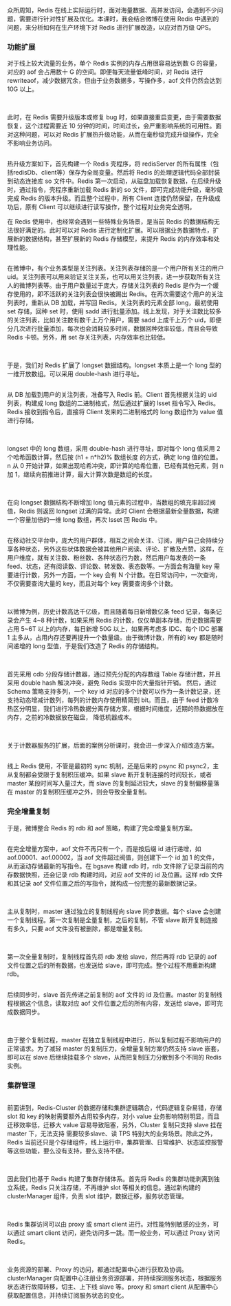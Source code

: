 众所周知，Redis 在线上实际运行时，面对海量数据、高并发访问，会遇到不少问题，需要进行针对性扩展及优化。本课时，我会结合微博在使用 Redis 中遇到的问题，来分析如何在生产环境下对 Redis 进行扩展改造，以应对百万级 QPS。

### 功能扩展

对于线上较大流量的业务，单个 Redis 实例的内存占用很容易达到数 G 的容量，对应的 aof 会占用数十 G 的空间。即便每天流量低峰时间，对 Redis 进行 rewriteaof，减少数据冗余，但由于业务数据多，写操作多，aof 文件仍然会达到 10G 以上。

<br />

此时，在 Redis 需要升级版本或修复 bug 时，如果直接重启变更，由于需要数据恢复，这个过程需要近 10 分钟的时间，时间过长，会严重影响系统的可用性。面对这种问题，可以对 Redis 扩展热升级功能，从而在毫秒级完成升级操作，完全不影响业务访问。

<Image alt="" src="https://s0.lgstatic.com/i/image3/M01/54/36/Cgq2xl3nTi6ATt3OAAB8xLAMsH8657.png"/>

热升级方案如下，首先构建一个 Redis 壳程序，将 redisServer 的所有属性（包括redisDb、client等）保存为全局变量。然后将 Redis 的处理逻辑代码全部封装到动态连接库 so 文件中。Redis 第一次启动，从磁盘加载恢复数据，在后续升级时，通过指令，壳程序重新加载 Redis 新的 so 文件，即可完成功能升级，毫秒级完成 Redis 的版本升级。而且整个过程中，所有 Client 连接仍然保留，在升级成功后，原有 Client 可以继续进行读写操作，整个过程对业务完全透明。

在 Redis 使用中，也经常会遇到一些特殊业务场景，是当前 Redis 的数据结构无法很好满足的。此时可以对 Redis 进行定制化扩展。可以根据业务数据特点，扩展新的数据结构，甚至扩展新的 Redis 存储模型，来提升 Redis 的内存效率和处理性能。

<Image alt="" src="https://s0.lgstatic.com/i/image3/M01/54/36/Cgq2xl3nTi-AG3PqAAAzCoYX72M095.png"/>

在微博中，有个业务类型是关注列表。关注列表存储的是一个用户所有关注的用户 uid。关注列表可以用来验证关注关系，也可以用关注列表，进一步获取所有关注人的微博列表等。由于用户数量过于庞大，存储关注列表的 Redis 是作为一个缓存使用的，即不活跃的关注列表会很快被踢出 Redis。在再次需要这个用户的关注列表时，重新从 DB 加载，并写回 Redis。关注列表的元素全部 long，最初使用 set 存储，回种 set 时，使用 sadd 进行批量添加。线上发现，对于关注数比较多的关注列表，比如关注数有数千上万个用户，需要 sadd 上成千上万个 uid，即便分几次进行批量添加，每次也会消耗较多时间，数据回种效率较低，而且会导致 Redis 卡顿。另外，用 set 存关注列表，内存效率也比较低。

<br />

于是，我们对 Redis 扩展了 longset 数据结构。longset 本质上是一个 long 型的一维开放数组。可以采用 double-hash 进行寻址。

<Image alt="" src="https://s0.lgstatic.com/i/image3/M01/54/36/CgpOIF3nTi-ANs20AABZa3pOh28323.png"/>

从 DB 加载到用户的关注列表，准备写入 Redis 前。Client 首先根据关注的 uid 列表，构建成 long 数组的二进制格式，然后通过扩展的 lsset 指令写入 Redis。Redis 接收到指令后，直接将 Client 发来的二进制格式的 long 数组作为 value 值进行存储。

<br />

longset 中的 long 数组，采用 double-hash 进行寻址，即对每个 long 值采用 2 个哈希函数计算，然后按 (h1 + n\*h2)% 数组长度 的方式，确定 long 值的位置。n 从 0 开始计算，如果出现哈希冲突，即计算的哈希位置，已经有其他元素，则 n 加 1，继续向前推进计算，最大计算次数是数组的长度。

<br />

在向 longset 数据结构不断增加 long 值元素的过程中，当数组的填充率超过阀值，Redis 则返回 longset 过满的异常。此时 Client 会根据最新全量数据，构建一个容量加倍的一维 long 数组，再次 lsset 回 Redis 中。

<Image alt="" src="https://s0.lgstatic.com/i/image3/M01/54/36/Cgq2xl3nTi-AQhi1AABe70OR04g550.png"/>

在移动社交平台中，庞大的用户群体，相互之间会关注、订阅，用户自己会持续分享各种状态，另外这些状体数据会被其他用户阅读、评论、扩散及点赞。这样，在用户维度，就有关注数、粉丝数、各种状态行为数，然后用户每发表的一条 feed、状态，还有阅读数、评论数、转发数、表态数等。一方面会有海量 key 需要进行计数，另外一方面，一个 key 会有 N 个计数。在日常访问中，一次查询，不仅需要查询大量的 key，而且对每个 key 需要查询多个计数。

<br />

以微博为例，历史计数高达千亿级，而且随着每日新增数亿条 feed 记录，每条记录会产生 4\~8 种计数，如果采用 Redis 的计数，仅仅单副本存储，历史数据需要占用 5\~6T 以上的内存，每日新增 50G 以上，如果再考虑多 IDC、每个 IDC 部署 1 主多从，占用内存还要再提升一个数量级。由于微博计数，所有的 key 都是随时间递增的 long 型值，于是我们改造了 Redis 的存储结构。

<br />

首先采用 cdb 分段存储计数器，通过预先分配的内存数组 Table 存储计数，并且采用 double hash 解决冲突，避免 Redis 实现中的大量指针开销。 然后，通过 Schema 策略支持多列，一个 key id 对应的多个计数可以作为一条计数记录，还支持动态增减计数列，每列的计数内存使用精简到 bit。而且，由于 feed 计数冷热区分明显，我们进行冷热数据分离存储方案，根据时间维度，近期的热数据放在内存，之前的冷数据放在磁盘， 降低机器成本。

<br />

关于计数器服务的扩展，后面的案例分析课时，我会进一步深入介绍改造方案。

<Image alt="" src="https://s0.lgstatic.com/i/image3/M01/54/36/CgpOIF3nTi-ACqjuAAANlz-bKIw421.png"/>

线上 Redis 使用，不管是最初的 sync 机制，还是后来的 psync 和 psync2，主从复制都会受限于复制积压缓冲。如果 slave 断开复制连接的时间较长，或者 master 某段时间写入量过大，而 slave 的复制延迟较大，slave 的复制偏移量落在 master 的复制积压缓冲之外，则会导致全量复制。

### 完全增量复制

于是，微博整合 Redis 的 rdb 和 aof 策略，构建了完全增量复制方案。

<Image alt="" src="https://s0.lgstatic.com/i/image3/M01/54/36/Cgq2xl3nTi-AMYHHAABrLF_9OHw108.png"/>

在完全增量方案中，aof 文件不再只有一个，而是按后缀 id 进行递增，如 aof.00001、aof.00002，当 aof 文件超过阀值，则创建下一个 id 加 1 的文件，从而滚动存储最新的写指令。在 bgsave 构建 rdb 时，rdb 文件除了记录当前的内存数据快照，还会记录 rdb 构建时间，对应 aof 文件的 id 及位置。这样 rdb 文件和其记录 aof 文件位置之后的写指令，就构成一份完整的最新数据记录。

<br />

主从复制时，master 通过独立的复制线程向 slave 同步数据。每个 slave 会创建一个复制线程。第一次复制是全量复制，之后的复制，不管 slave 断开复制连接有多久，只要 aof 文件没有被删除，都是增量复制。

<br />

第一次全量复制时，复制线程首先将 rdb 发给 slave，然后再将 rdb 记录的 aof 文件位置之后的所有数据，也发送给 slave，即可完成。整个过程不用重新构建 rdb。

<Image alt="" src="https://s0.lgstatic.com/i/image3/M01/54/36/CgpOIF3nTjCAXTypAABrLF_9OHw277.png"/>

后续同步时，slave 首先传递之前复制的 aof 文件的 id 及位置。master 的复制线程根据这个信息，读取对应 aof 文件位置之后的所有内容，发送给 slave，即可完成数据同步。

<br />

由于整个复制过程，master 在独立复制线程中进行，所以复制过程不影响用户的正常请求。为了减轻 master 的复制压力，全增量复制方案仍然支持 slave 嵌套，即可以在 slave 后继续挂载多个 slave，从而把复制压力分散到多个不同的 Redis 实例。

### 集群管理

<Image alt="" src="https://s0.lgstatic.com/i/image3/M01/54/36/Cgq2xl3nTjCAd6C9AADiZzQzf2s186.png"/>

前面讲到，Redis-Cluster 的数据存储和集群逻辑耦合，代码逻辑复杂易错，存储 slot 和 key 的映射需要额外占用较多内存，对小 value 业务影响特别明显，而且迁移效率低，迁移大 value 容易导致阻塞，另外，Cluster 复制只支持 slave 挂在 master 下，无法支持 需要较多slave、读 TPS 特别大的业务场景。除此之外，Redis 当前还只是个存储组件，线上运行中，集群管理、日常维护、状态监控报警等这些功能，要么没有支持，要么支持不便。

<br />

因此我们也基于 Redis 构建了集群存储体系。首先将 Redis 的集群功能剥离到独立系统，Redis 只关注存储，不再维护 slot 等相关的信息。通过新构建的 clusterManager 组件，负责 slot 维护，数据迁移，服务状态管理。

<br />

Redis 集群访问可以由 proxy 或 smart client 进行。对性能特别敏感的业务，可以通过 smart client 访问，避免访问多一跳。而一般业务，可以通过 Proxy 访问 Redis。

<br />

业务资源的部署、Proxy 的访问，都通过配置中心进行获取及协调。clusterManager 向配置中心注册业务资源部署，并持续探测服务状态，根据服务状态进行故障转移，切主、上下线 slave 等。proxy 和 smart client 从配置中心获取配置信息，并持续订阅服务状态的变化。  
